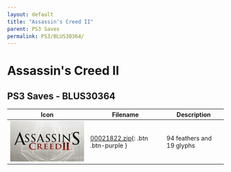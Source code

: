 ```yaml
---
layout: default
title: "Assassin's Creed II"
parent: PS3 Saves
permalink: PS3/BLUS30364/
---
```

# Assassin's Creed II

## PS3 Saves - BLUS30364

| Icon | Filename | Description |
|------|----------|-------------|
| ![Assassin's Creed II](ICON0.PNG) | [00021822.zip](00021822.zip){: .btn .btn-purple } | 94 feathers and 19 glyphs |

